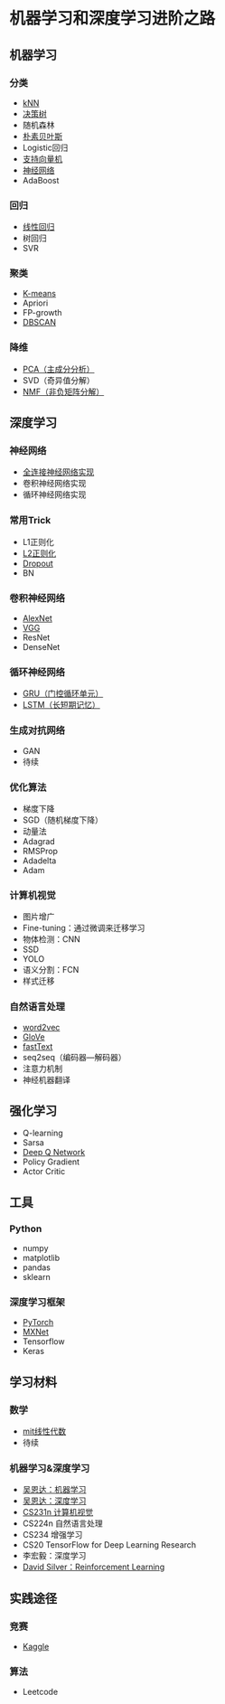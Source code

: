 机器学习和深度学习进阶之路
======

机器学习
-------
### 分类
* [kNN](https://github.com/xgyopen/machine-learning/blob/master/classification/2_6_2knn.py)
* [决策树](https://github.com/xgyopen/machine-learning/blob/master/classification/2_4_2knn_dt_nb.py)
* 随机森林
* [朴素贝叶斯](https://github.com/xgyopen/machine-learning/blob/master/classification/2_4_2knn_dt_nb.py)
* Logistic回归
* [支持向量机](https://github.com/xgyopen/machine-learning/blob/master/classification/2_4_1svm.py)
* [神经网络](https://github.com/xgyopen/machine-learning/blob/master/classification/2_6_1nn.py)
* AdaBoost

### 回归
* [线性回归](https://github.com/xgyopen/machine-learning/blob/master/regression/2_5_1linear_regression.py)
* 树回归
* SVR

### 聚类
* [K-means](https://github.com/xgyopen/machine-learning/blob/master/clustering/1_1_1KMeans.py)
* Apriori
* FP-growth
* [DBSCAN](https://github.com/xgyopen/machine-learning/blob/master/clustering/1_1_2DBSCAN.py)

### 降维
* [PCA（主成分分析）](https://github.com/xgyopen/machine-learning/blob/master/dimension_reduction/1_2_1PCA.py)
* SVD（奇异值分解）
* [NMF（非负矩阵分解）](https://github.com/xgyopen/machine-learning/blob/master/dimension_reduction/1_2_2NMF.py)


深度学习
-------
### 神经网络
* [全连接神经网络实现](https://github.com/xgyopen/deep-learning/blob/master/nn.py)
* 卷积神经网络实现
* 循环神经网络实现

### 常用Trick
* L1正则化
* [L2正则化](https://github.com/xgyopen/deep-learning/blob/master/nn_dropout.py)
* [Dropout](https://github.com/xgyopen/deep-learning/blob/master/nn_dropout.py)
* BN

### 卷积神经网络
* [AlexNet](http://zh.gluon.ai/chapter_convolutional-neural-networks/alexnet-gluon.html)
* [VGG](http://zh.gluon.ai/chapter_convolutional-neural-networks/vgg-gluon.html)
* ResNet
* DenseNet

### 循环神经网络
* [GRU（门控循环单元）](http://zh.gluon.ai/chapter_recurrent-neural-networks/gru-scratch.html)
* [LSTM（长短期记忆）](http://zh.gluon.ai/chapter_recurrent-neural-networks/lstm-scratch.html)

### 生成对抗网络
* GAN
* 待续

### 优化算法
* 梯度下降
* SGD（随机梯度下降）
* 动量法
* Adagrad
* RMSProp
* Adadelta
* Adam

### 计算机视觉
* 图片增广
* Fine-tuning：通过微调来迁移学习
* 物体检测：CNN
* SSD
* YOLO
* 语义分割：FCN
* 样式迁移

### 自然语言处理
* [word2vec](http://zh.gluon.ai/chapter_natural-language-processing/word2vec.html)
* [GloVe](http://zh.gluon.ai/chapter_natural-language-processing/glove-fasttext.html)
* [fastText](http://zh.gluon.ai/chapter_natural-language-processing/glove-fasttext.html)
* seq2seq（编码器—解码器）
* 注意力机制
* 神经机器翻译


强化学习
-------
* Q-learning
* Sarsa
* [Deep Q Network](https://github.com/xgyopen/machine-learning/blob/master/Reinforcement_Learning/3_8_1Flappy_Bird.py)
* Policy Gradient
* Actor Critic


工具
-------
### Python
* numpy
* matplotlib
* pandas
* sklearn

### 深度学习框架
* [PyTorch](https://github.com/chenyuntc/pytorch-book/)
* [MXNet](http://zh.gluon.ai/ "动手学深度学习")
* Tensorflow
* Keras


学习材料
-------
### 数学
* [mit线性代数](http://open.163.com/special/opencourse/daishu.html)
* 待续

### 机器学习&深度学习
* [吴恩达：机器学习](http://study.163.com/course/courseMain.htm?courseId=1004570029)
* [吴恩达：深度学习](http://study.163.com/my#/smarts)
* [CS231n 计算机视觉](http://study.163.com/course/courseMain.htm?courseId=1004697005)
* CS224n 自然语言处理
* CS234 增强学习
* CS20 TensorFlow for Deep Learning Research
* 李宏毅：深度学习
* [David Silver：Reinforcement Learning](http://v.youku.com/v_show/id_XMjcwMDQyOTcxMg==.html?spm=a2h0k.8191407.0.0&from=s1.8-1-1.2&f=49637689)


实践途径
-------
### 竞赛
* [Kaggle](https://github.com/xgyopen/group)

### 算法
* Leetcode
